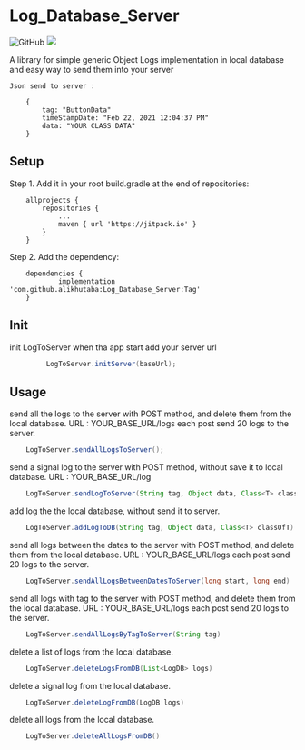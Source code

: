 #  Log_Database_Server



![GitHub](https://img.shields.io/github/license/alikhutaba/Android-shape-image-button)
[![](https://jitpack.io/v/alikhutaba/Log_Database_Server.svg)](https://jitpack.io/#alikhutaba/Log_Database_Server)



A library for simple generic Object Logs implementation in local database and easy way to send them into your server 



```
Json send to server : 

	{
		tag: "ButtonData"
		timeStampDate: "Feb 22, 2021 12:04:37 PM"
		data: "YOUR CLASS DATA"
	}
```
## Setup
Step 1. Add it in your root build.gradle at the end of repositories:
```
	allprojects {
		repositories {
			...
			maven { url 'https://jitpack.io' }
		}
	}
```

Step 2. Add the dependency:

```
	dependencies {
	        implementation 'com.github.alikhutaba:Log_Database_Server:Tag'
	}
```


## Init

init LogToServer when tha app start add your server url
```java
         LogToServer.initServer(baseUrl);
```


## Usage

send all the logs to the server with POST method, and delete them from the local database.
URL : YOUR_BASE_URL/logs
each post send 20 logs to the server.
```java
	LogToServer.sendAllLogsToServer();
```


send a signal log to the server with POST method, without save it to local database.
URL : YOUR_BASE_URL/log
```java
	LogToServer.sendLogToServer(String tag, Object data, Class<T> classOfT);
```


add log the the local database, without send it to server.
```java
	LogToServer.addLogToDB(String tag, Object data, Class<T> classOfT)
```



send all logs between the dates to the server with POST method, and delete them from the local database.
URL : YOUR_BASE_URL/logs
each post send 20 logs to the server.
```java
	LogToServer.sendAllLogsBetweenDatesToServer(long start, long end)
```


send all logs with tag to the server with POST method, and delete them from the local database.
URL : YOUR_BASE_URL/logs
each post send 20 logs to the server.
```java
	LogToServer.sendAllLogsByTagToServer(String tag)
```





delete a list of logs from the local database.
```java
	LogToServer.deleteLogsFromDB(List<LogDB> logs)
```


delete a signal log from the local database.
```java
	LogToServer.deleteLogFromDB(LogDB logs)
```


delete all logs from the local database.
```java
	LogToServer.deleteAllLogsFromDB()
```


